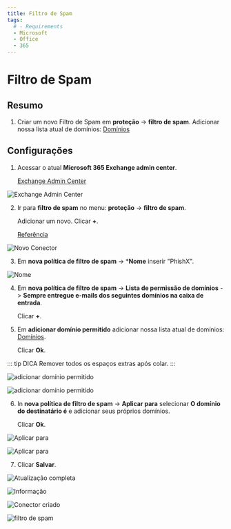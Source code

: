 ```yaml
---
title: Filtro de Spam
tags:
  # - Requirements
  - Microsoft
  - Office
  - 365
---
```

# Filtro de Spam

## Resumo

1. Criar um novo Filtro de Spam em **proteção** -> **filtro de spam**. Adicionar nossa lista atual de domínios: [Domínios](../domains.html#separado-por-ponto-e-virgulas)

## Configurações

1. Acessar o atual **Microsoft 365 Exchange admin center**.

   [Exchange Admin Center](https://outlook.office365.com/ecp/)

![Exchange Admin Center](https://cdn.phishx.io/phishx-docs/images/microsoft_365_10.webp)

2. Ir para **filtro de spam** no menu: **proteção** -> **filtro de spam**.

   Adicionar um novo. Clicar **+**.

   [Referência](https://docs.microsoft.com/pt-br/microsoft-365/security/office-365-security/configure-your-spam-filter-policies)

![Novo Conector](https://cdn.phishx.io/phishx-docs/images/microsoft_365_11.webp)

3. Em **nova política de filtro de spam** -> ***Nome** inserir "PhishX".

![Nome](https://cdn.phishx.io/phishx-docs/images/microsoft_365_12.webp)

4. Em **nova política de filtro de spam** -> **Lista de permissão de domínios** -> **Sempre entregue e-mails dos seguintes domínios na caixa de entrada**.

   Clicar **+**.

5. Em **adicionar domínio permitido** adicionar nossa lista atual de domínios: [Domínios](../domains.html#separado-por-ponto-e-virgulas).

   Clicar **Ok**.

::: tip DICA
Remover todos os espaços extras após colar.
:::

![adicionar domínio permitido](https://cdn.phishx.io/phishx-docs/images/microsoft_365_13.webp)

![adicionar domínio permitido](https://cdn.phishx.io/phishx-docs/images/microsoft_365_14.webp)

6. In **nova política de filtro de spam** -> **Aplicar para** selecionar **O domínio do destinatário é** e adicionar seus próprios domínios.

   Clicar **Ok**.

![Aplicar para](https://cdn.phishx.io/phishx-docs/images/microsoft_365_15.webp)

![Aplicar para](https://cdn.phishx.io/phishx-docs/images/microsoft_365_16.webp)

7. Clicar **Salvar**.

![Atualização completa](https://cdn.phishx.io/phishx-docs/images/microsoft_365_17.webp)

![Informação](https://cdn.phishx.io/phishx-docs/images/microsoft_365_18.webp)

![Conector criado](https://cdn.phishx.io/phishx-docs/images/microsoft_365_19.webp)

![filtro de spam](https://cdn.phishx.io/phishx-docs/images/microsoft_365_20.webp)
